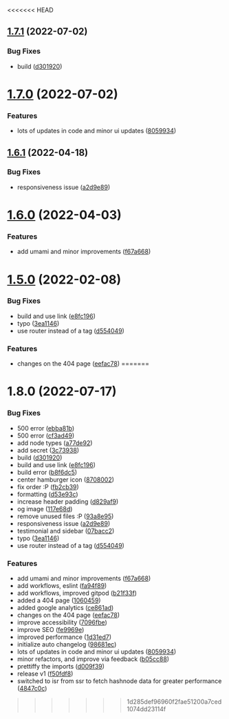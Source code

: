 <<<<<<< HEAD
## [1.7.1](https://github.com/avneesh0612/portfolio/compare/v1.7.0...v1.7.1) (2022-07-02)

### Bug Fixes

-   build ([d301920](https://github.com/avneesh0612/portfolio/commit/d30192098803f2b28c8dc8ccb1406287b19c2cbc))

# [1.7.0](https://github.com/avneesh0612/portfolio/compare/v1.6.1...v1.7.0) (2022-07-02)

### Features

-   lots of updates in code and minor ui updates ([8059934](https://github.com/avneesh0612/portfolio/commit/805993484af9bdbabf6d269155b8ebeecfcbadc3))

## [1.6.1](https://github.com/avneesh0612/portfolio/compare/v1.6.0...v1.6.1) (2022-04-18)

### Bug Fixes

-   responsiveness issue ([a2d9e89](https://github.com/avneesh0612/portfolio/commit/a2d9e89b5c0c7cbfca5015517e78b0cb8e96ff10))

# [1.6.0](https://github.com/avneesh0612/portfolio/compare/v1.5.0...v1.6.0) (2022-04-03)

### Features

-   add umami and minor improvements ([f67a668](https://github.com/avneesh0612/portfolio/commit/f67a6688b3f452bf492abf9582ff4af2637a4ccd))

# [1.5.0](https://github.com/avneesh0612/portfolio/compare/v1.4.2...v1.5.0) (2022-02-08)

### Bug Fixes

-   build and use link ([e8fc196](https://github.com/avneesh0612/portfolio/commit/e8fc1965d0f7d77fec6aecd0f0e8b8e8791f9312))
-   typo ([3ea1146](https://github.com/avneesh0612/portfolio/commit/3ea11468f2aa841de16712e253a03c941ae77f85))
-   use router instead of a tag ([d554049](https://github.com/avneesh0612/portfolio/commit/d554049f05bae4cde300afa6d152f7b39f45adeb))

### Features

-   changes on the 404 page ([eefac78](https://github.com/avneesh0612/portfolio/commit/eefac7857de018db1906f82d7cc1aef7204490bd))
=======
# 1.8.0 (2022-07-17)

### Bug Fixes

-   500 error ([ebba81b](https://github.com/lapiito/mikewilldoit-2/commit/ebba81b960215f93e7520386ffe4125dcd24cb23))
-   500 error ([cf3ad49](https://github.com/lapiito/mikewilldoit-2/commit/cf3ad495c301af1be88d4361adf951f3de5bd6f6))
-   add node types ([a77de92](https://github.com/lapiito/mikewilldoit-2/commit/a77de92b4e04b87a2f5bc51d6c1c11a861716065))
-   add secret ([3c73938](https://github.com/lapiito/mikewilldoit-2/commit/3c739383e188f9a6f349ce5ff85d0c60b79cf6e0))
-   build ([d301920](https://github.com/lapiito/mikewilldoit-2/commit/d30192098803f2b28c8dc8ccb1406287b19c2cbc))
-   build and use link ([e8fc196](https://github.com/lapiito/mikewilldoit-2/commit/e8fc1965d0f7d77fec6aecd0f0e8b8e8791f9312))
-   build error ([b8f6dc5](https://github.com/lapiito/mikewilldoit-2/commit/b8f6dc51fbfbd83e19a8e87e7ceecb4cbb3ed819))
-   center hamburger icon ([8708002](https://github.com/lapiito/mikewilldoit-2/commit/87080023ba54ffae8150f39d0ea750ed5112b01f))
-   fix order :P ([fb2cb39](https://github.com/lapiito/mikewilldoit-2/commit/fb2cb390b2e852c6ce704b85d1cb62ab89361f27))
-   formatting ([d53e93c](https://github.com/lapiito/mikewilldoit-2/commit/d53e93c61261d9b5b1d2ca7942ff27f7bf08dba7))
-   increase header padding ([d829af9](https://github.com/lapiito/mikewilldoit-2/commit/d829af96467bf121614b72f6c9f546cf162d352c))
-   og image ([117e68d](https://github.com/lapiito/mikewilldoit-2/commit/117e68d7449a4f8bf1bf0bcd294b4dfa4b987b8a))
-   remove unused files :P ([93a8e95](https://github.com/lapiito/mikewilldoit-2/commit/93a8e95cb24eb264a29e76bd1309e0275b6e3569))
-   responsiveness issue ([a2d9e89](https://github.com/lapiito/mikewilldoit-2/commit/a2d9e89b5c0c7cbfca5015517e78b0cb8e96ff10))
-   testimonial and sidebar ([07bacc2](https://github.com/lapiito/mikewilldoit-2/commit/07bacc25b090b5c5b69587f45cdc7ef8d516771b))
-   typo ([3ea1146](https://github.com/lapiito/mikewilldoit-2/commit/3ea11468f2aa841de16712e253a03c941ae77f85))
-   use router instead of a tag ([d554049](https://github.com/lapiito/mikewilldoit-2/commit/d554049f05bae4cde300afa6d152f7b39f45adeb))

### Features

-   add umami and minor improvements ([f67a668](https://github.com/lapiito/mikewilldoit-2/commit/f67a6688b3f452bf492abf9582ff4af2637a4ccd))
-   add workflows, eslint ([fa94f89](https://github.com/lapiito/mikewilldoit-2/commit/fa94f89d46a5e2ef167388e86cb63daf4018cd8f))
-   add workflows, improved gitpod ([b21f33f](https://github.com/lapiito/mikewilldoit-2/commit/b21f33f8a4a029584be136acc663509e4e0e886b))
-   added a 404 page ([1060459](https://github.com/lapiito/mikewilldoit-2/commit/10604598b0be70ad322b66384b79b6c40efeb570))
-   added google analytics ([ce861ad](https://github.com/lapiito/mikewilldoit-2/commit/ce861ada8b76474979fd5fb866bee55d7b9acc7f))
-   changes on the 404 page ([eefac78](https://github.com/lapiito/mikewilldoit-2/commit/eefac7857de018db1906f82d7cc1aef7204490bd))
-   improve accessibility ([7096fbe](https://github.com/lapiito/mikewilldoit-2/commit/7096fbe6ad5e690b7f720591cb843a47c862d276))
-   improve SEO ([fe9969e](https://github.com/lapiito/mikewilldoit-2/commit/fe9969e38429c4bf0c9934f654ef7635d0921619))
-   improved performance ([1d31ed7](https://github.com/lapiito/mikewilldoit-2/commit/1d31ed781ac296fde6d73f161d22b4e925c34157))
-   initialize auto changelog ([98681ec](https://github.com/lapiito/mikewilldoit-2/commit/98681ec53df4605b3f23a49c75413b8db304ef17))
-   lots of updates in code and minor ui updates ([8059934](https://github.com/lapiito/mikewilldoit-2/commit/805993484af9bdbabf6d269155b8ebeecfcbadc3))
-   minor refactors, and improve via feedback ([b05cc88](https://github.com/lapiito/mikewilldoit-2/commit/b05cc88a0f9dae698038db9587c49b23d91caf74))
-   prettiffy the imports ([d009f39](https://github.com/lapiito/mikewilldoit-2/commit/d009f399bfdd1d3305baf0222f0da8b770a039a0))
-   release v1 ([f50fdf8](https://github.com/lapiito/mikewilldoit-2/commit/f50fdf8418f434975cc078824de3c5b054e2d44c))
-   switched to isr from ssr to fetch hashnode data for greater performance ([4847c0c](https://github.com/lapiito/mikewilldoit-2/commit/4847c0c802d9bd3bc356ba320873df1a8f237f18))
>>>>>>> 1d285def96960f2fae51200a7ced1074dd23114f
